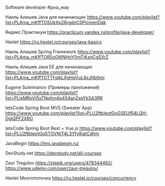 Software developer
#java_way

Наиль Алишев
Java для начинающих
https://www.youtube.com/playlist?list=PLAma_mKffTOSUkXp26rgdnC0PicnmnDak

Яндекс.Практикум
https://practicum.yandex.ru/profile/java-developer/

Hexlet
https://ru.hexlet.io/courses/java-basics

Наиль Алишев
Spring Framework
https://www.youtube.com/playlist?list=PLAma_mKffTOR5o0WNHnY0mTjKxnCgSXrZ

Наиль Алишев
Java EE для начинающих
https://www.youtube.com/playlist?list=PLAma_mKffTOTTFqIkLXgHqVuL6xJhb0mr

Eugene Suleimanov (Примеры приложений)
https://www.youtube.com/playlist?list=PLlsMRoVt5sTNpihn4q4S4an2xpYkSA3RR

letsCode
Spring Boot MVS (Sweater App)
https://www.youtube.com/playlist?list=PLU2ftbIeotGoGSEUf54LQH-DgiQPF2XRO

letsCode
Spring Boot Rest + Vue.js
https://www.youtube.com/playlist?list=PLU2ftbIeotGqSTOVNjT4L3Yfy8jatCdhm

JavaBegin
https://lms.javabegin.ru/

DevStudy.net
https://devstudy.net/all-courses

Zaur Tregulov
https://stepik.org/users/478344462/
https://www.udemy.com/user/zaur-tregulov/

Hexlet
Многопоточка
https://ru.hexlet.io/courses/concurrency


